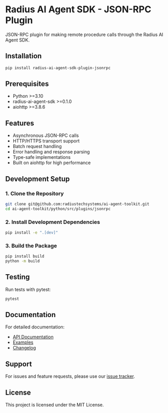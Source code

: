 # Radius AI Agent SDK - JSON-RPC Plugin

JSON-RPC plugin for making remote procedure calls through the Radius AI Agent SDK.

## Installation

```bash
pip install radius-ai-agent-sdk-plugin-jsonrpc
```

## Prerequisites

- Python >=3.10
- radius-ai-agent-sdk >=0.1.0
- aiohttp >=3.8.6

## Features

- Asynchronous JSON-RPC calls
- HTTP/HTTPS transport support
- Batch request handling
- Error handling and response parsing
- Type-safe implementations
- Built on aiohttp for high performance

## Development Setup

### 1. Clone the Repository

```bash
git clone git@github.com:radiustechsystems/ai-agent-toolkit.git
cd ai-agent-toolkit/python/src/plugins/jsonrpc
```

### 2. Install Development Dependencies

```bash
pip install -e ".[dev]"
```

### 3. Build the Package

```bash
pip install build
python -m build
```

## Testing

Run tests with pytest:

```bash
pytest
```

## Documentation

For detailed documentation:

- [API Documentation](https://github.com/radiustechsystems/ai-agent-toolkit/blob/main/python/src/plugins/jsonrpc/README.md)
- [Examples](https://github.com/radiustechsystems/ai-agent-toolkit/tree/main/python/examples)
- [Changelog](https://github.com/radiustechsystems/ai-agent-toolkit/blob/main/python/CHANGELOG.md)

## Support

For issues and feature requests, please use our [issue tracker](https://github.com/radiustechsystems/ai-agent-toolkit/issues).

## License

This project is licensed under the MIT License.
